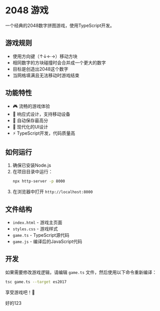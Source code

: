 # 2048 游戏

一个经典的2048数字拼图游戏，使用TypeScript开发。

## 游戏规则

- 使用方向键（↑↓←→）移动方块
- 相同数字的方块碰撞时会合并成一个更大的数字
- 目标是创造出2048这个数字
- 当网格填满且无法移动时游戏结束

## 功能特性

- 🎮 流畅的游戏体验
- 📱 响应式设计，支持移动设备
- 💾 自动保存最高分
- 🎨 现代化的UI设计
- ⚡ TypeScript开发，代码质量高

## 如何运行

1. 确保已安装Node.js
2. 在项目目录中运行：
   ```bash
   npx http-server -p 8000
   ```
3. 在浏览器中打开 `http://localhost:8000`

## 文件结构

- `index.html` - 游戏主页面
- `styles.css` - 游戏样式
- `game.ts` - TypeScript源代码
- `game.js` - 编译后的JavaScript代码

## 开发

如果需要修改游戏逻辑，请编辑 `game.ts` 文件，然后使用以下命令重新编译：

```bash
tsc game.ts --target es2017
```

享受游戏吧！🎉

好的123